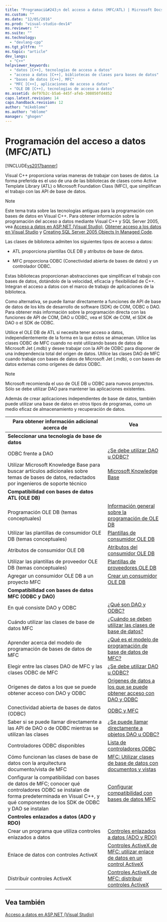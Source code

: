```yaml
---
title: "Programaci&#243;n del acceso a datos (MFC/ATL) | Microsoft Docs"
ms.custom: ""
ms.date: "12/05/2016"
ms.prod: "visual-studio-dev14"
ms.reviewer: ""
ms.suite: ""
ms.technology: 
  - "devlang-cpp"
ms.tgt_pltfrm: ""
ms.topic: "article"
dev_langs: 
  - "C++"
helpviewer_keywords: 
  - "datos [C++], tecnologías de acceso a datos"
  - "acceso a datos [C++], bibliotecas de clases para bases de datos"
  - "bases de datos [C++], MFC"
  - "MFC [C++], aplicaciones de acceso a datos"
  - "OLE DB [C++], tecnologías de acceso a datos"
ms.assetid: def97b2c-b5a6-445f-afeb-308050fd4852
caps.latest.revision: 14
caps.handback.revision: 12
author: "mikeblome"
ms.author: "mblome"
manager: "ghogen"
---
```

# Programaci&#243;n del acceso a datos (MFC/ATL)
[!INCLUDE[vs2017banner](../assembler/inline/includes/vs2017banner.md)]

Visual C\+\+ proporciona varias maneras de trabajar con bases de datos.  La forma preferida es el uso de una de las bibliotecas de clases como Active Template Library \(ATL\) o Microsoft Foundation Class \(MFC\), que simplifican el trabajo con las API de base de datos.  
  
> [!NOTE]
>  Este tema trata sobre las tecnologías antiguas para la programación con bases de datos en Visual C\+\+.  Para obtener información sobre la programación del acceso a datos mediante Visual C\+\+ y SQL Server 2005, vea [Acceso a datos en ASP.NET \(Visual Studio\)](../dotnet/data-access-using-adonet-cpp-cli.md), [Obtener acceso a los datos en Visual Studio](../Topic/Accessing%20data%20in%20Visual%20Studio.md) y [Creating SQL Server 2005 Objects In Managed Code](http://msdn.microsoft.com/es-es/5358a825-e19b-49aa-8214-674ce5fed1da).  
  
 Las clases de biblioteca admiten los siguientes tipos de acceso a datos:  
  
-   ATL proporciona plantillas OLE DB y atributos de base de datos.  
  
-   MFC proporciona ODBC \(Conectividad abierta de bases de datos\) y un controlador ODBC.  
  
 Estas bibliotecas proporcionan abstracciones que simplifican el trabajo con bases de datos, dotándolo de la velocidad, eficacia y flexibilidad de C\+\+.  Integran el acceso a datos con el marco de trabajo de aplicaciones de la biblioteca.  
  
 Como alternativa, se puede llamar directamente a funciones de API de base de datos de los kits de desarrollo de software \(SDK\) de COM, ODBC o DAO.  Para obtener más información sobre la programación directa con las funciones de API de COM, DAO u ODBC, vea el SDK de COM, el SDK de DAO o el SDK de ODBC.  
  
 Utilice el OLE DB de ATL si necesita tener acceso a datos, independientemente de la forma en la que éstos se almacenan.  Utilice las clases ODBC de MFC cuando no esté utilizando bases de datos de Microsoft Jet \(.mdb\) y desee trabajar con la API de ODBC para disponer de una independencia total del origen de datos.  Utilice las clases DAO de MFC cuando trabaje con bases de datos de Microsoft Jet \(.mdb\), o con bases de datos externas como orígenes de datos ODBC.  
  
> [!NOTE]
>  Microsoft recomienda el uso de OLE DB u ODBC para nuevos proyectos.  Sólo se debe utilizar DAO para mantener las aplicaciones existentes.  
  
 Además de crear aplicaciones independientes de base de datos, también puede utilizar una base de datos en otros tipos de programas, como un medio eficaz de almacenamiento y recuperación de datos.  
  
|Para obtener información adicional acerca de|Vea|  
|--------------------------------------------------|---------|  
|**Seleccionar una tecnología de base de datos**||  
|ODBC frente a  DAO|[¿Se debe utilizar DAO u ODBC?](../data/should-i-use-dao-or-odbc-q.md)|  
|Utilizar Microsoft Knowledge Base para buscar artículos adicionales sobre temas de bases de datos, redactados por ingenieros de soporte técnico|[Microsoft Knowledge Base](../data/where-can-i-find-microsoft-knowledge-base-articles-on-database-topics-q.md)|  
|**Compatibilidad con bases de datos ATL \(OLE DB\)**||  
|Programación OLE DB \(temas conceptuales\)|[Información general sobre la programación de OLE DB](../data/oledb/ole-db-programming-overview.md)|  
|Utilizar las plantillas de consumidor OLE DB \(temas conceptuales\)|[Plantillas de consumidor OLE DB](../data/oledb/ole-db-consumer-templates-cpp.md)|  
|Atributos de consumidor OLE DB|[Atributos del consumidor OLE DB](../windows/ole-db-consumer-attributes.md)|  
|Utilizar las plantillas de proveedor OLE DB \(temas conceptuales\)|[Plantillas de proveedores OLE DB](../data/oledb/ole-db-provider-templates-cpp.md)|  
|Agregar un consumidor OLE DB a un proyecto MFC|[Crear un consumidor OLE DB](../data/oledb/creating-an-ole-db-consumer.md)|  
|**Compatibilidad con bases de datos MFC \(ODBC y DAO\)**||  
|En qué consiste DAO y ODBC|[¿Qué son DAO y ODBC?](../data/what-are-dao-and-odbc-q.md)|  
|Cuándo utilizar las clases de base de datos MFC|[¿Cuándo se deben utilizar las clases de base de datos?](../data/when-should-i-use-the-database-classes-q.md)|  
|Aprender acerca del modelo de programación de bases de datos de MFC|[¿Qué es el modelo de programación de base de datos de MFC?](../data/what-is-the-mfc-database-programming-model-q.md)|  
|Elegir entre las clases DAO de MFC y las clases ODBC de MFC|[¿Se debe utilizar DAO u ODBC?](../data/should-i-use-dao-or-odbc-q.md)|  
|Orígenes de datos a los que se puede obtener acceso con DAO y ODBC|[Orígenes de datos a los que se puede obtener acceso con DAO y ODBC](../data/what-data-sources-can-i-access-with-dao-and-odbc-q.md)|  
|Conectividad abierta de bases de datos \(ODBC\)|[ODBC y MFC](../data/odbc/odbc-and-mfc.md)|  
|Saber si se puede llamar directamente a las API de DAO o de ODBC mientras se utilizan las clases|[¿Se puede llamar directamente a objetos DAO u ODBC?](../data/can-i-call-dao-or-odbc-directly-q.md)|  
|Controladores ODBC disponibles|[Lista de controladores ODBC](../data/odbc/odbc-driver-list.md)|  
|Cómo funcionan las clases de base de datos con la arquitectura documento\/vista de MFC|[MFC: Utilizar clases de base de datos con documentos y vistas](../data/mfc-using-database-classes-with-documents-and-views.md)|  
|Configurar la compatibilidad con bases de datos de MFC; conocer qué controladores ODBC se instalan de forma predeterminada en Visual C\+\+, y qué componentes de los SDK de ODBC y DAO se instalan|[Configurar compatibilidad con bases de datos MFC](../data/installing-mfc-database-support.md)|  
|**Controles enlazados a datos \(ADO y RDO\)**||  
|Crear un programa que utiliza controles enlazados a datos|[Controles enlazados a datos \(ADO y RDO\)](../data/ado-rdo/data-bound-controls-ado-and-rdo.md)|  
|Enlace de datos con controles ActiveX|[Controles ActiveX de MFC: utilizar enlace de datos en un control ActiveX](../mfc/mfc-activex-controls-using-data-binding-in-an-activex-control.md)|  
|Distribuir controles ActiveX|[Controles ActiveX de MFC: distribuir controles ActiveX](../mfc/mfc-activex-controls-distributing-activex-controls.md)|  
  
## Vea también  
 [Acceso a datos en ASP.NET \(Visual Studio\)](../Topic/Data%20Access%20in%20Visual%20C++.md)